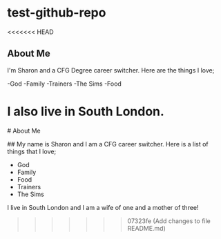 # test-github-repo
<<<<<<< HEAD
## About Me

I'm Sharon and a CFG Degree career switcher. Here are the things I love;

-God
-Family
-Trainers
-The Sims
-Food

I also live in South London.
=======



\# About Me



\## My name is Sharon and I am a CFG career switcher. Here is a list of things that I love;



* God
* Family
* Food
* Trainers
* The Sims



I live in South London and I am a wife of one and a mother of three!

>>>>>>> 07323fe (Add changes to file README.md)
